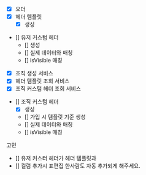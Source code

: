 - [x] 오더
- [x] 헤더 템플릿
    - [x] 생성
- [] 유저 커스텀 헤더
    - [] 생성
    - [] 실제 데이터와 매칭
    - [] isVisible 매칭
- [x] 조직 생성 서비스
- [x] 헤더 템플릿 조회 서비스
- [x] 조직 커스텀 헤더 조회 서비스
- [] 조직 커스텀 헤더
    - [x] 생성
    - [] 가입 시 템플릿 기준 생성
    - [] 실제 데이터와 매칭
    - [] isVisible 매칭

고민
- [] 유저 커스터 헤더가 헤더 템플릿과
- [] 컬럼 추가시 표편집 한사람도 자동 추가되게 해주세요.